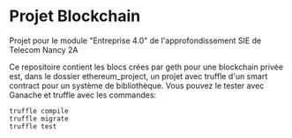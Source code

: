 # Projet Blockchain
Projet pour le module "Entreprise 4.0" de l'approfondissement SIE de Telecom Nancy 2A 

Ce repositoire contient les blocs crées par geth pour une blockchain privée est, dans le dossier ethereum_project, un projet avec truffle d'un smart contract pour un système de bibliothèque. Vous pouvez le tester avec Ganache et truffle avec les commandes:

    truffle compile
    truffle migrate
    truffle test